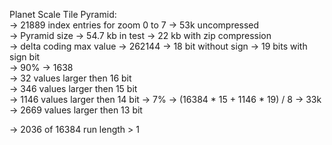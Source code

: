 Planet Scale Tile Pyramid:    
-> 21889 index entries for zoom 0 to 7 -> 53k uncompressed  
-> Pyramid size -> 54.7 kb in test -> 22 kb with zip compression  
-> delta coding max value -> 262144 -> 18 bit without sign -> 19 bits with sign bit  
-> 90% -> 1638  
-> 32 values larger then 16 bit  
-> 346 values larger then 15 bit  
-> 1146 values larger then 14 bit -> 7% -> (16384 * 15 + 1146 * 19) / 8 -> 33k  
-> 2669 values larger then 13 bit  

-> 2036 of 16384 run length > 1  